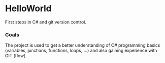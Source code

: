 # HelloWorld
First steps in C# and git version control.

### Goals
The project is used to get a better understanding of C# programming basics (variables, junctions, functions, loops, ...) and also gaining experience with GIT (flow).
